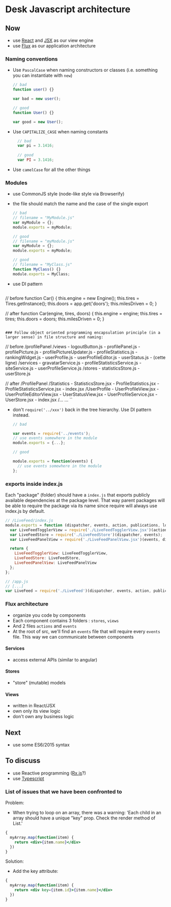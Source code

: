
# Desk Javascript architecture

## Now

- use [React](https://facebook.github.io/react/) and [JSX](https://facebook.github.io/react/docs/jsx-in-depth.html) as our view engine
- use [Flux](https://facebook.github.io/flux/docs/overview.html) as our application architecture

### Naming conventions

- Use `PascalCase` when naming constructors or classes (i.e. something you can instantiate with `new`)
  
    ```javascript
    // bad
    function user() {}

    var bad = new user();

    // good
    function User() {}

    var good = new User();
    ```
  
- Use `CAPITALIZE_CASE` when naming constants
    
    ```js
      // bad
      var pi = 3.1416;
      
      // good
      var PI = 3.1416;
    ```
    
- Use `camelCase` for all the other things

### Modules

- use CommonJS style (node-like style via Browserify)
- the file should match the name and the case of the single export
    
    ```js
    // bad
    // filename = "MyModule.js"
    var myModule = {};
    module.exports = myModule;
    
    // good
    // filename = "myModule.js"
    var myModule = {};
    module.exports = myModule;
    
    // good
    // filename = "MyClass.js"
    function MyClass() {}
    module.exports = MyClass;
    ```
    
- use DI pattern

  ```js
// before
function Car() {
  this.engine = new Engine();
  this.tires = Tires.getInstance();
  this.doors = app.get('doors');
  this.milesDriven = 0;
}

// after
function Car(engine, tires, doors) {
  this.engine = engine;
  this.tires = tires;
  this.doors = doors;
  this.milesDriven = 0;
}
```

### Follow object oriented programming encapsulation principle (in a larger sense) in file structure and naming: 

```
// before
/profilePanel
  /views
    - logoutButton.js
    - profilePanel.js
    - profilePicture.js
    - profilePictureUpdater.js
    - profileStatistics.js
    - rankingWidget.js
    - userProfile.js
    - userProfileEditor.js
    - userStatus.js
    - (cette ligne)
  /services
    - gravatarService.js
    - profileStatisticsService.js
    - siteService.js
    - userProfileService.js
  /stores
    - statisticsStore.js
    - userStore.js

// after
/ProfilePanel
  /Statistics
    - StatisticsStore.jsx
    - ProfileStatistics.jsx
    - ProfileStatisticsService.jsx
    - index.jsx
  /UserProfile
    - UserProfileView.jsx
    - UserProfileEditorView.jsx
    - UserStatusView.jsx
    - UserProfileService.jsx
    - UserStore.jsx
    - index.jsx
  /...
...
``

- don't `require('../xxx')` back in the tree hierarchy. Use DI pattern instead.

  ```js
  // bad

  var events = require('../events');
  // use events somewhere in the module
  module.exports = {...};
  ```
  
  ```js
  // good

  module.exports = function(events) {
    // use events somewhere in the module
  };
  ```


### exports inside index.js

Each "package" (folder) should have a `index.js` that exports publicly available dependencies at the package level. That way parent packages will be able to require the package via its name since require will always use index.js by default.

```javascript
// /LiveFeed/index.js
module.exports = function (dispatcher, events, action, publications, loggedUserStore) {
  var LiveFeedTogglerView = require('./LiveFeedTogglerView.jsx')(actions);
  var LiveFeedStore = require('./LiveFeedStore')(dispatcher, events);
  var LiveFeedPanelView = require('./LiveFeedPanelView.jsx')(events, dispatcher, actions, LiveFeedStore, publications, loggedUserStore);

  return {
    LiveFeedTogglerView: LiveFeedTogglerView,
    LiveFeedStore: LiveFeedStore,
    LiveFeedPanelView: LiveFeedPanelView
  };
};

// /app.js
// [...]
var LiveFeed = require('./LiveFeed')(dispatcher, events, action, publications, loggedUserStore);
```


### Flux architecture

- organize you code by components
- Each component contains 3 folders : `stores`, `views`
- And 2 files `actions` and `events`
- At the root of src, we'll find an `events` file that will require every `events` file. This way we can communicate between components

#### Services

- access external APIs (similar to angular)

#### Stores

- "store" (mutable) models
 
#### Views

- written in React/JSX
- own only its view logic
- don't own any business logic

## Next

- use some ES6/2015 syntax

## To discuss

- use Reactive programming ([Rx.js](https://github.com/Reactive-Extensions/RxJS)?)
- use [Typescript](http://www.typescriptlang.org/)

### List of issues that we have been confronted to

Problem:
- When trying to loop on an array, there was a warning: 'Each child in an array should have a unique "key" prop. Check the render method of List.'

```jsx
{
  myArray.map(function(item) {
    return <div>{item.name}</div>
  })
}
```

Solution:
- Add the key attribute:

```jsx
{
  myArray.map(function(item) {
    return <div key={item.id}>{item.name}</div>
  })
}
```
